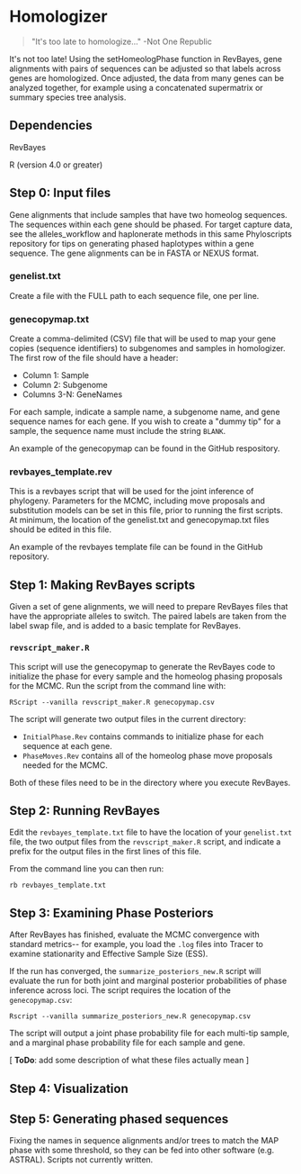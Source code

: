 # Homologizer

> "It's too late to homologize..." -Not One Republic

It's not too late! Using the setHomeologPhase function in RevBayes, gene alignments with pairs of sequences can be adjusted so that labels across genes are homologized. Once adjusted, the data from many genes can be analyzed together, for example using a concatenated supermatrix or summary species tree analysis.

## Dependencies

RevBayes

R (version 4.0 or greater)

## Step 0: Input files

Gene alignments that include samples that have two homeolog sequences. The sequences within each gene should be phased. For target capture data, see the alleles_workflow and haplonerate methods in this same Phyloscripts repository for tips on generating phased haplotypes within a gene sequence. The gene alignments can be in FASTA or NEXUS format.

### genelist.txt
Create a file with the FULL path to each sequence file, one per line.

### genecopymap.txt
Create a comma-delimited (CSV) file that will be used to map your gene copies (sequence identifiers) to subgenomes and samples in homologizer. The first row of the file should have a header:

* Column 1: Sample
* Column 2: Subgenome
* Columns 3-N: GeneNames

For each sample, indicate a sample name, a subgenome name, and gene sequence names for each gene. If you wish to create a "dummy tip" for a sample, the sequence name must include the string `BLANK`. 

An example of the genecopymap can be found in the GitHub respository.


### revbayes_template.rev

This is a revbayes script that will be used for the joint inference of phylogeny. Parameters for the MCMC, including move proposals and substitution models can be set in this file, prior to running the first scripts. At minimum, the location of the genelist.txt and genecopymap.txt files should be edited in this file.

An example of the revbayes template file can be found in the GitHub repository.

## Step 1: Making RevBayes scripts

Given a set of gene alignments, we will need to prepare RevBayes files that have the appropriate alleles to switch. The paired labels are taken from the label swap file, and is added to a basic template for RevBayes.

### `revscript_maker.R`

This script will use the genecopymap to generate the RevBayes code to initialize the phase for every sample and the homeolog phasing proposals for the MCMC. Run the script from the command line with:

```
RScript --vanilla revscript_maker.R genecopymap.csv
```

The script will generate two output files in the current directory:

* `InitialPhase.Rev` contains commands to initialize phase for each sequence at each gene.
* `PhaseMoves.Rev` contains all of the homeolog phase move proposals needed for the MCMC.

Both of these files need to be in the directory where you execute RevBayes.

## Step 2: Running RevBayes

Edit the `revbayes_template.txt` file to have the location of your `genelist.txt` file, the two output files from the `revscript_maker.R` script, and indicate a prefix for the output files in the first lines of this file. 

From the command line you can then run:

```
rb revbayes_template.txt
```

## Step 3: Examining Phase Posteriors

After RevBayes has finished, evaluate the MCMC convergence with standard metrics-- for example, you load the `.log` files into Tracer to examine stationarity and Effective Sample Size (ESS).

If the run has converged, the `summarize_posteriors_new.R` script will evaluate the run for both joint and marginal posterior probabilities of phase inference across loci. The script requires the location of the `genecopymap.csv`:

```
Rscript --vanilla summarize_posteriors_new.R genecopymap.csv
```

The script will output a joint phase probability file for each multi-tip sample, and a marginal phase probability file for each sample and gene.

[ **ToDo**: add some description of what these files actually mean ]

## Step 4: Visualization

## Step 5: Generating phased sequences

Fixing the names in sequence alignments and/or trees to match the MAP phase with some threshold, so they can be fed into other software (e.g. ASTRAL). Scripts not currently written.